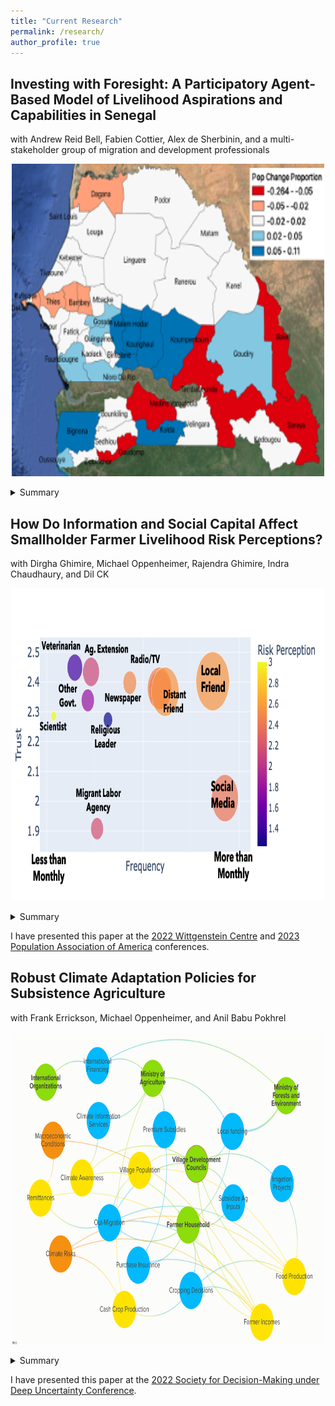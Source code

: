```yaml
---
title: "Current Research"
permalink: /research/
author_profile: true
---
```


## Investing with Foresight: A Participatory Agent-Based Model of Livelihood Aspirations and Capabilities in Senegal
with Andrew Reid Bell, Fabien Cottier, Alex de Sherbinin, and a multi-stakeholder group of migration and development professionals
<p align="center">
<img src="/images/SenegalProject.png" alt="Info" width="500" height="500" title="Senegal Map">
</p>
<details>
<summary>Summary</summary>
Developing country governments must navigate difficult tradeoffs in public infrastructure investments, often with limited financial resources. These tradeoffs are exacerbated by increasing climate risks that threaten to constrain development trajectories through impacts on economic sectors, e.g. agriculture, and contribute uncertainty to individual livelihood decisions. Here, we analyze the role of human capital investments through an agent-based model of individual livelihood decisions in an emerging economy context. Our novel approach incorporates theoretical insights from the migration aspirations-capabilities framework, which allows us to computationally represent how agents evaluate the potential payoffs of near-term investments (specifically, migration and higher education) in terms of future livelihood opportunities. We apply this model to analyze the role of educational investments in providing resilience to climate shocks in the West African nation of Senegal, which is currently developing a strategy for expanding access to higher education across its diverse demography and geography. We find that increased access to higher education is a particularly beneficial investment to providing livelihood resilience against short- and medium-onset climatic shocks, foremost droughts in agriculturally-dependent regions of the country. By contrast, access to higher education may not be a sufficient strategy to counter longer-term threats, e.g. sea level rise and increased salinity, which may fundamentally reshape economic opportunities available to Senegalese residents.
</details>

## How Do Information and Social Capital Affect Smallholder Farmer Livelihood Risk Perceptions?
with Dirgha Ghimire, Michael Oppenheimer, Rajendra Ghimire, Indra Chaudhaury, and Dil CK
<p align="center">
<img src="/images/InfoMap.png" alt="Info" width="500" height="500" title="Info Map">
</p>
<details>
<summary>Summary</summary>
Increasing climate risks are likely to threaten the livelihoods of many of the world’s 500 million smallholder farming households. Previous scholarship has demonstrated that access to accurate climate information may enhance farmers’ adaptive capacity, including adaptive rural-urban migration, but evidence is mixed on how farmers actually integrate such information in their decision-making. In this study, we analyze how farmers’ information sources, social networks, and previous exposure to hazards shape climate risk perceptions and livelihood decisions. Informed by the New Economics of Labour Migration, Protection Motivation Theory, and Security-Potential Aspiration frameworks, we collected data from 500 households in Nepal’s Chitwan Valley on farmers’ livelihood choices from 2015-2021, climate risk perceptions, and access to informational and social capital. We find that climate risks are highly salient to farmers' perception of general livelihood risks, including non-farm livelihoods. The effects of climate on perceived risks of non-farm livelihoods, including migration and off-farm labor, may be one factor tempering adaptation responses to climate hazards. For some hazards, including droughts and groundwater risks, access to greater informational and social capital may decrease risk perceptions, but also contribute to an increased propensity to adopt adaptation strategies. Finally, we find that while farming households generally maintain diversified income portfolios, they tend to rely even more on perceived high-risk strategies during climate-driven shocks. Our results indicate that efforts to build farmers' resilience should especially account for risk perceptions of livelihood alternatives and loss-averse behavior in response to income shocks.
</details>

I have presented this paper at the [2022 Wittgenstein Centre](/files/12.01.2022_Wittgenstein_final.pdf) and [2023 Population Association of America](/files/04.13.2023_PAA_Poster.pdf) conferences.

## Robust Climate Adaptation Policies for Subsistence Agriculture
with Frank Errickson, Michael Oppenheimer, and Anil Babu Pokhrel
<p align="center">
<img src="/images/NepalPolycentricity.png" alt="Polycentricity" width="500" height="500" title="Nepal Polycentricity">
</p>
<details>
<summary>Summary</summary>
Farmers make livelihood decisions in deeply uncertain environments regarding weather conditions, economic markets, and the social-political systems in which they operate. In turn, uncertainty in how farmers make such decisions challenges the ability of policymakers at multiple governance scales to achieve key objectives such as maximizing economic growth, minimizing inequality, ensuring food security, and limiting rates of outmigration. Farming households and policymakers must therefore make climate adaptation decisions under exogenous sources of deep uncertainty, e.g. unknown probability distributions of climatic and economic states of the world, and endogenous deep uncertainty resulting from misalignment or misunderstanding of objectives among key stakeholders in a system. Here, we propose an integrated robust decision-making – agent-based model (RDM-ABM) framework to analyze how both types of deep uncertainty affect the robustness of potential climate adaptation policy interventions in the agricultural sector of Nepal. Our work expands on a previous analysis of smallholder farmer livelihood decisions under climate risk by incorporating endogenous feedbacks between policymakers at multiple levels of government, international development agencies, and farming households. We apply this framework to investigate how real-world complexities of the policymaking process – including potentially competing objectives, misalignment between scales of policymaking, and lags in policy implementation – affects the robustness of proposed climate adaptation policies for subsistence agriculture in Nepal.
</details>

I have presented this paper at the [2022 Society for Decision-Making under Deep Uncertainty Conference](/files/11.09.2022_DMDUPresentation_NCL.pdf).
